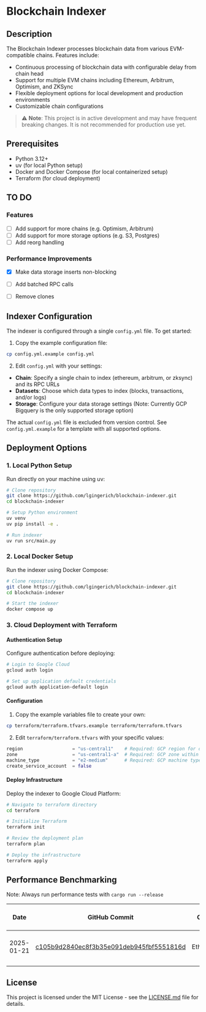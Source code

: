 # Blockchain Indexer

## Description

The Blockchain Indexer processes blockchain data from various EVM-compatible chains.
Features include:
- Continuous processing of blockchain data with configurable delay from chain head
- Support for multiple EVM chains including Ethereum, Arbitrum, Optimism, and ZKSync
- Flexible deployment options for local development and production environments
- Customizable chain configurations

> ⚠️ **Note**: This project is in active development and may have frequent breaking changes. It is not recommended for production use yet.


## Prerequisites
- Python 3.12+
- uv (for local Python setup)
- Docker and Docker Compose (for local containerized setup)
- Terraform (for cloud deployment)


## TO DO

### Features
- [ ] Add support for more chains (e.g. Optimism, Arbitrum)
- [ ] Add support for more storage options (e.g. S3, Postgres)
- [ ] Add reorg handling

### Performance Improvements
- [X] Make data storage inserts non-blocking
- [ ] Add batched RPC calls
- [ ] Remove clones


## Indexer Configuration

The indexer is configured through a single `config.yml` file. To get started:

1. Copy the example configuration file:
```bash
cp config.yml.example config.yml
```

2. Edit `config.yml` with your settings:
- **Chain**: Specify a single chain to index (ethereum, arbitrum, or zksync) and its RPC URLs
- **Datasets**: Choose which data types to index (blocks, transactions, and/or logs)
- **Storage**: Configure your data storage settings (Note: Currently GCP Bigquery is the only supported storage option)

The actual `config.yml` file is excluded from version control. See `config.yml.example` for a template with all supported options.


## Deployment Options

### 1. Local Python Setup
Run directly on your machine using uv:
```bash
# Clone repository
git clone https://github.com/lgingerich/blockchain-indexer.git
cd blockchain-indexer

# Setup Python environment
uv venv
uv pip install -e .

# Run indexer
uv run src/main.py
```

### 2. Local Docker Setup
Run the indexer using Docker Compose:

```bash
# Clone repository
git clone https://github.com/lgingerich/blockchain-indexer.git
cd blockchain-indexer

# Start the indexer
docker compose up
```

### 3. Cloud Deployment with Terraform

#### Authentication Setup
Configure authentication before deploying:

```bash
# Login to Google Cloud
gcloud auth login

# Set up application default credentials
gcloud auth application-default login
```

#### Configuration
1. Copy the example variables file to create your own:
```bash
cp terraform/terraform.tfvars.example terraform/terraform.tfvars
```

2. Edit `terraform/terraform.tfvars` with your specific values:
```terraform
region                  = "us-central1"    # Required: GCP region for deployment
zone                    = "us-central1-a"  # Required: GCP zone within the region
machine_type            = "e2-medium"      # Required: GCP machine type for the VM
create_service_account  = false
```

#### Deploy Infrastructure
Deploy the indexer to Google Cloud Platform:

```bash
# Navigate to terraform directory
cd terraform

# Initialize Terraform
terraform init

# Review the deployment plan
terraform plan

# Deploy the infrastructure
terraform apply
```

## Performance Benchmarking
Note: Always run performance tests with `cargo run --release`

|  Date  | GitHub Commit | Chain | Block Range | RPC | Storage | Total Time (sec) | Blocks/sec | Notes |
|--------|---------------|-------|-------------|-----|---------|------------------|------------|-------|
| 2025-01-21 | [c105b9d2840ec8f3b35e091deb945fbf5551816d](https://github.com/lgingerich/blockchain-indexer/commit/c105b9d2840ec8f3b35e091deb945fbf5551816d) | Ethereum | 10,000,000 - 10,001,000 | DRPC (Free) | BigQuery, 100 Blocks per Insert | 825.37 | 1.21 | |
| | | | | | |


## License

This project is licensed under the MIT License - see the [LICENSE.md](LICENSE.md) file for details.
